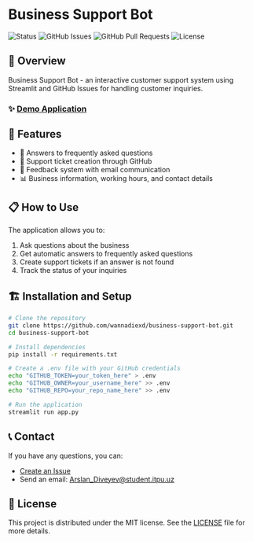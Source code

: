# Business Support Bot

![Status](https://img.shields.io/badge/status-active-success.svg)
![GitHub Issues](https://img.shields.io/github/issues/wannadiexd/business-support-bot.svg)
![GitHub Pull Requests](https://img.shields.io/github/issues-pr/wannadiexd/business-support-bot.svg)
![License](https://img.shields.io/badge/license-MIT-blue.svg)

## 🌟 Overview

Business Support Bot - an interactive customer support system using Streamlit and GitHub Issues for handling customer inquiries.

### ✨ [Demo Application](https://huggingface.co/spaces/wannadiexd/business-support-bot)

## 🚀 Features

- 💬 Answers to frequently asked questions
- 🎫 Support ticket creation through GitHub
- 📧 Feedback system with email communication
- 📊 Business information, working hours, and contact details

## 📋 How to Use

The application allows you to:

1. Ask questions about the business
2. Get automatic answers to frequently asked questions
3. Create support tickets if an answer is not found
4. Track the status of your inquiries

## 🏗 Installation and Setup

```bash
# Clone the repository
git clone https://github.com/wannadiexd/business-support-bot.git
cd business-support-bot

# Install dependencies
pip install -r requirements.txt

# Create a .env file with your GitHub credentials
echo "GITHUB_TOKEN=your_token_here" > .env
echo "GITHUB_OWNER=your_username_here" >> .env
echo "GITHUB_REPO=your_repo_name_here" >> .env

# Run the application
streamlit run app.py
```

## 📞 Contact

If you have any questions, you can:

- [Create an Issue](https://github.com/wannadiexd/business-support-bot/issues/new/choose)
- Send an email: [Arslan_Diveyev@student.itpu.uz](mailto:Arslan_Diveyev@student.itpu.uz)

## 📃 License

This project is distributed under the MIT license. See the [LICENSE](LICENSE) file for more details.